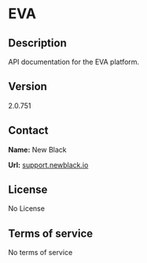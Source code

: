 # EVA

## Description

API documentation for the EVA platform.

## Version

2.0.751

## Contact

**Name:** New Black

**Url:** [support.newblack.io](https://support.newblack.io)

## License

No License

## Terms of service

No terms of service